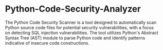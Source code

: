 # Python-Code-Security-Analyzer
The Python Code Security Scanner is a tool designed to automatically scan Python source code files for potential security vulnerabilities, with a focus on detecting SQL injection vulnerabilities. The tool utilizes Python's Abstract Syntax Tree (AST) module to parse Python code and identify patterns indicative of insecure code constructions.
